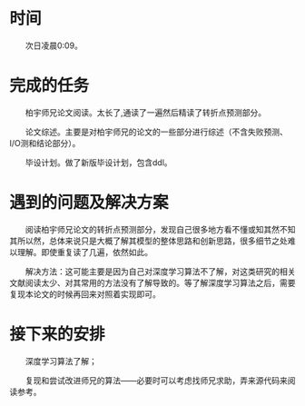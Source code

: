 # 时间
　　次日凌晨0:09。

# 完成的任务
　　柏宇师兄论文阅读。太长了,通读了一遍然后精读了转折点预测部分。

　　论文综述。主要是对柏宇师兄的论文的一些部分进行综述（不含失败预测、I/O测和结论部分）。

　　毕设计划。做了新版毕设计划，包含ddl。
	
# 遇到的问题及解决方案
　　阅读柏宇师兄论文的转折点预测部分，发现自己很多地方看不懂或知其然不知其所以然，总体来说只是大概了解其模型的整体思路和创新思路，很多细节之处难以理解。即使重复读了几遍，依然如此。
	
　　解决方法：这可能主要是因为自己对深度学习算法不了解，对这类研究的相关文献阅读太少、对其常用的方法没有了解导致的。等了解深度学习算法之后，需要复现本论文的时候再回来对照着实现即可。
	
# 接下来的安排
　　深度学习算法了解；

　　复现和尝试改进师兄的算法——必要时可以考虑找师兄求助，弄来源代码来阅读参考。
